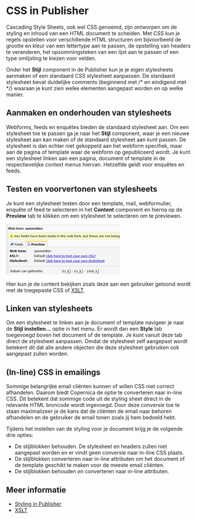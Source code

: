# CSS in Publisher

Cascading Style Sheets, ook wel CSS genoemd, zijn ontworpen om de styling 
en inhoud van een HTML document te scheiden. Met CSS kun je regels opstellen 
voor verschillende HTML structuren om bijvoorbeeld de grootte en kleur van een 
lettertype aan te passen, de opstelling van headers te veranderen, het 
opsommingsteken van een lijst aan te passen of een type omlijsting te 
kiezen voor velden.

Onder het **Stijl** component in de Publisher kun je je eigen stylesheets 
aanmaken of een standaard CSS stylesheet aanpassen. De standaard stylesheet 
bevat duidelijke comments (beginnend met /\* en eindigend met \*/) waaraan 
je kunt zien welke elementen aangepast worden en op welke manier.

## Aanmaken en onderhouden van stylesheets

Webforms, feeds en enquêtes bieden de standaard stylesheet aan. Om een 
stylesheet toe te passen ga je naar het **Stijl** component, waar je 
een nieuwe stylesheet aan kan maken of de standaard stylesheet aan kunt passen. 
De stylesheet is dan echter niet gekoppeld aan het webform specifiek, maar 
aan de pagina of template waar de webform op gepubliceerd wordt. 
Je kunt een stylesheet linken aan een pagina, document of template in de 
respectievelijke context menus hiervan. Hetzelfde geldt voor enquêtes en 
feeds.

## Testen en voorvertonen van stylesheets

Je kunt een stylesheet testen door een template, mail, webformulier, enquête 
of feed te selecteren in het **Content** component en hierna op de **Preview** 
tab te klikken om een stylesheet te selecteren om te previewen.

![Preview style or xslt](../images/previewstyleorxslt.jpg)

Hier kun je de content bekijken zoals deze aan een gebruiker getoond wordt 
met de toegepaste CSS of [XSLT](./xslt).

## Linken van stylesheets

Om een stylesheet te linken aan je document of template navigeer je naar de 
**Stijl instellen...** optie in het menu. Er wordt dan een **Style** tab 
toegevoegd boven het document of de template. Je kunt vanuit deze tab 
direct de stylesheet aanpassen. Omdat de stylesheet zelf aangepast wordt 
betekent dit dat alle andere objecten die deze stylesheet gebruiken ook 
aangepast zullen worden.

## (In-line) CSS in emailings

Sommige belangrijke email cliënten kunnen of willen CSS niet correct afhandelen. 
Daarom biedt Copernica de optie te converteren naar in-line CSS. Dit betekent 
dat sommige code uit de styling sheet direct in de relevante HTML broncode wordt 
ingevoegd. Door deze conversie toe te staan maximalizeer je de kans dat de 
cliënten de email naar behoren afhandelen en de gebruiker de email tonen 
zoals jij hem bedoeld hebt.

Tijdens het instellen van de styling voor je document krijg je de volgende 
drie opties:
-   De stijlblokken behouden. De stylesheet en headers zullen niet aangepast 
    worden en er vindt geen conversie naar in-line CSS plaats.
-   De stijlblokken converteren naar in-line attributen om het 
    document of de template geschikt te maken voor de meeste email cliënten.
-   De stijlblokken behouden *en* converteren naar in-line attributen.

## Meer informatie

* [Styling in Publisher](./emailing-publisher-styling)
* [XSLT](./xslt)


